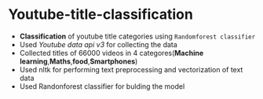 # Youtube-title-classification

* **Classification** of youtube title categories using `Randomforest classifier`
* Used *Youtube data api v3* for collecting the data
* Collected titles of 66000 videos in 4 categores(**Machine learning**,**Maths**,**food**,**Smartphones**)
* Used nltk for performing text preprocessing and vectorization of text data
* Used Randonforest classifier for bulding the model



